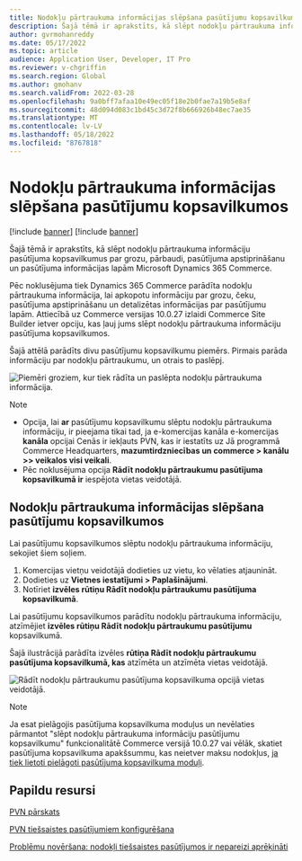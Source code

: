 ```yaml
---
title: Nodokļu pārtraukuma informācijas slēpšana pasūtījumu kopsavilkumos
description: Šajā tēmā ir aprakstīts, kā slēpt nodokļu pārtraukuma informāciju pasūtījuma kopsavilkumus par grozu, pārbaudi, pasūtījuma apstiprināšanu un pasūtījuma informācijas lapām Microsoft Dynamics 365 Commerce.
author: gvrmohanreddy
ms.date: 05/17/2022
ms.topic: article
audience: Application User, Developer, IT Pro
ms.reviewer: v-chgriffin
ms.search.region: Global
ms.author: gmohanv
ms.search.validFrom: 2022-03-28
ms.openlocfilehash: 9a0bff7afaa10e49ec05f18e2b0fae7a19b5e8af
ms.sourcegitcommit: 48d094d083c1bd45c3d72f8b666926b48ec7ae35
ms.translationtype: MT
ms.contentlocale: lv-LV
ms.lasthandoff: 05/18/2022
ms.locfileid: "8767818"
---
```

# <a name="hide-tax-breakup-information-in-order-summaries"></a>Nodokļu pārtraukuma informācijas slēpšana pasūtījumu kopsavilkumos

[!include [banner](includes/banner.md)]
[!include [banner](includes/preview-banner.md)]

Šajā tēmā ir aprakstīts, kā slēpt nodokļu pārtraukuma informāciju pasūtījuma kopsavilkumus par grozu, pārbaudi, pasūtījuma apstiprināšanu un pasūtījuma informācijas lapām Microsoft Dynamics 365 Commerce.

Pēc noklusējuma tiek Dynamics 365 Commerce parādīta nodokļu pārtraukuma informācija, lai apkopotu informāciju par grozu, čeku, pasūtījuma apstiprināšanu un detalizētas informācijas par pasūtījumu lapām. Attiecībā uz Commerce versijas 10.0.27 izlaidi Commerce Site Builder ietver opciju, kas ļauj jums slēpt nodokļu pārtraukuma informāciju pasūtījuma kopsavilkumos.

Šajā attēlā parādīts divu pasūtījumu kopsavilkumu piemērs. Pirmais parāda informāciju par nodokļu pārtraukumu, un otrais to paslēpj.

![Piemēri groziem, kur tiek rādīta un paslēpta nodokļu pārtraukuma informācija.](media/prices-include-sales-tax-e-Commerce.png)

> [!NOTE]
> - Opcija, lai **ar** pasūtījumu kopsavilkumu slēptu nodokļu pārtraukuma informāciju, ir pieejama tikai tad, ja e-komercijas kanāla e-komercijas **kanāla** opcijai Cenās ir iekļauts PVN, kas ir iestatīts uz Jā programmā Commerce Headquarters, **mazumtirdzniecības un commerce \> kanālu \>\> veikalos visi veikali**. 
> - Pēc noklusējuma opcija **Rādīt nodokļu pārtraukumu pasūtījuma kopsavilkumā ir** iespējota vietas veidotājā.

## <a name="hide-tax-breakup-information-in-order-summaries"></a>Nodokļu pārtraukuma informācijas slēpšana pasūtījumu kopsavilkumos

Lai pasūtījumu kopsavilkumos slēptu nodokļu pārtraukuma informāciju, sekojiet šiem soļiem.

1. Komercijas vietņu veidotājā dodieties uz vietu, ko vēlaties atjaunināt.
1. Dodieties uz **Vietnes iestatījumi \> Paplašinājumi**.
1. Notīriet **izvēles rūtiņu Rādīt nodokļu pārtraukumu pasūtījuma kopsavilkumā**.

Lai pasūtījumu kopsavilkumos parādītu nodokļu pārtraukuma informāciju, atzīmējiet **izvēles rūtiņu Rādīt nodokļu pārtraukumu pasūtījumu** kopsavilkumā.  

Šajā ilustrācijā parādīta izvēles **rūtiņa Rādīt nodokļu pārtraukumu pasūtījuma kopsavilkumā, kas** atzīmēta un atzīmēta vietas veidotājā.

![Rādīt nodokļu pārtraukumu pasūtījuma kopsavilkuma opcijā vietas veidotājā.](media/prices-include-sales-tax-e-Commerce-site-settings.png)

> [!NOTE]
> Ja esat pielāgojis pasūtījuma kopsavilkuma moduļus un nevēlaties pārmantot "slēpt nodokļu pārtraukuma informāciju pasūtījumu kopsavilkumu" funkcionalitātē Commerce versijā 10.0.27 vai vēlāk, skatiet pasūtījuma kopsavilkuma apakšsummu, kas neietver maksu nodokļus, [ja tiek lietoti pielāgoti pasūtījuma kopsavilkuma moduļi](troubleshoot/summary-taxes-custom-modules-10.0.27.md#resolution).

## <a name="additional-resources"></a>Papildu resursi

[PVN pārskats](/finance/general-ledger/indirect-taxes-overview)

[PVN tiešsaistes pasūtījumiem konfigurēšana](sales-tax-config.md)

[Problēmu novēršana: nodokļi tiešsaistes pasūtījumos ir nepareizi aprēķināti](troubleshoot/tax-miscalculated-online-order.md)
